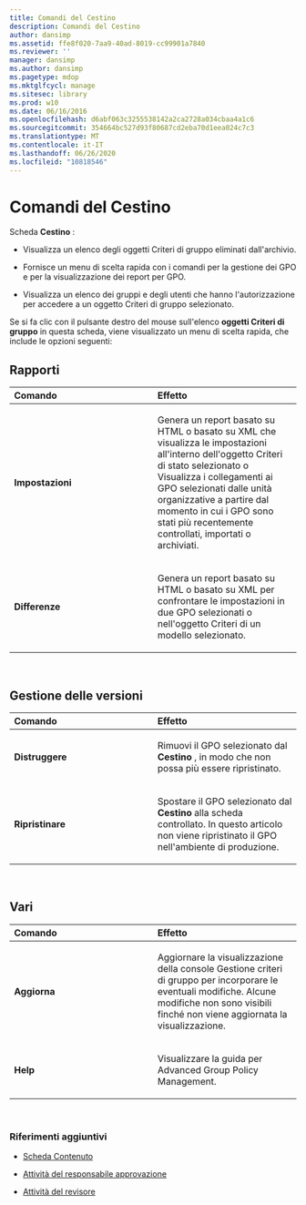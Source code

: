 ```yaml
---
title: Comandi del Cestino
description: Comandi del Cestino
author: dansimp
ms.assetid: ffe8f020-7aa9-40ad-8019-cc99901a7840
ms.reviewer: ''
manager: dansimp
ms.author: dansimp
ms.pagetype: mdop
ms.mktglfcycl: manage
ms.sitesec: library
ms.prod: w10
ms.date: 06/16/2016
ms.openlocfilehash: d6abf063c3255538142a2ca2728a034cbaa4a1c6
ms.sourcegitcommit: 354664bc527d93f80687cd2eba70d1eea024c7c3
ms.translationtype: MT
ms.contentlocale: it-IT
ms.lasthandoff: 06/26/2020
ms.locfileid: "10818546"
---
```

# Comandi del Cestino


Scheda **Cestino** :

-   Visualizza un elenco degli oggetti Criteri di gruppo eliminati dall'archivio.

-   Fornisce un menu di scelta rapida con i comandi per la gestione dei GPO e per la visualizzazione dei report per GPO.

-   Visualizza un elenco dei gruppi e degli utenti che hanno l'autorizzazione per accedere a un oggetto Criteri di gruppo selezionato.

Se si fa clic con il pulsante destro del mouse sull'elenco **oggetti Criteri di gruppo** in questa scheda, viene visualizzato un menu di scelta rapida, che include le opzioni seguenti:

## Rapporti


<table>
<colgroup>
<col width="50%" />
<col width="50%" />
</colgroup>
<thead>
<tr class="header">
<th align="left">Comando</th>
<th align="left">Effetto</th>
</tr>
</thead>
<tbody>
<tr class="odd">
<td align="left"><p><strong>Impostazioni</strong></p></td>
<td align="left"><p>Genera un report basato su HTML o basato su XML che visualizza le impostazioni all'interno dell'oggetto Criteri di stato selezionato o Visualizza i collegamenti ai GPO selezionati dalle unità organizzative a partire dal momento in cui i GPO sono stati più recentemente controllati, importati o archiviati.</p></td>
</tr>
<tr class="even">
<td align="left"><p><strong>Differenze</strong></p></td>
<td align="left"><p>Genera un report basato su HTML o basato su XML per confrontare le impostazioni in due GPO selezionati o nell'oggetto Criteri di un modello selezionato.</p></td>
</tr>
</tbody>
</table>

 

## Gestione delle versioni


<table>
<colgroup>
<col width="50%" />
<col width="50%" />
</colgroup>
<thead>
<tr class="header">
<th align="left">Comando</th>
<th align="left">Effetto</th>
</tr>
</thead>
<tbody>
<tr class="odd">
<td align="left"><p><strong>Distruggere</strong></p></td>
<td align="left"><p>Rimuovi il GPO selezionato dal <strong> Cestino </strong> , in modo che non possa più essere ripristinato.</p></td>
</tr>
<tr class="even">
<td align="left"><p><strong>Ripristinare</strong></p></td>
<td align="left"><p>Spostare il GPO selezionato dal <strong> Cestino </strong> alla <strong> </strong> scheda controllato. In questo articolo non viene ripristinato il GPO nell'ambiente di produzione.</p></td>
</tr>
</tbody>
</table>

 

## Vari


<table>
<colgroup>
<col width="50%" />
<col width="50%" />
</colgroup>
<thead>
<tr class="header">
<th align="left">Comando</th>
<th align="left">Effetto</th>
</tr>
</thead>
<tbody>
<tr class="odd">
<td align="left"><p><strong>Aggiorna</strong></p></td>
<td align="left"><p>Aggiornare la visualizzazione della console Gestione criteri di gruppo per incorporare le eventuali modifiche. Alcune modifiche non sono visibili finché non viene aggiornata la visualizzazione.</p></td>
</tr>
<tr class="even">
<td align="left"><p><strong>Help</strong></p></td>
<td align="left"><p>Visualizzare la guida per Advanced Group Policy Management.</p></td>
</tr>
</tbody>
</table>

 

### Riferimenti aggiuntivi

-   [Scheda Contenuto](contents-tab-agpm30ops.md)

-   [Attività del responsabile approvazione](performing-approver-tasks-agpm30ops.md)

-   [Attività del revisore](performing-reviewer-tasks-agpm30ops.md)

 

 





